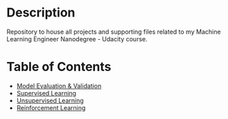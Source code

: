 # Description
 Repository to house all projects and supporting files related to my Machine Learning Engineer Nanodegree - Udacity course.

# Table of Contents
* [Model Evaluation & Validation](boston-housing)
* [Supervised Learning](finding-donors)
* [Unsupervised Learning](customer-segments)
* [Reinforcement Learning](smartcab)
 
